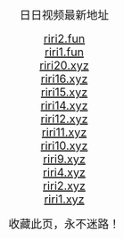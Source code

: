 
<center>
<span style="font-size:20px">日日视频最新地址</span><br>
<br />
<span style="font-size:20px"><a href="https://riri2.fun" target="_blank">riri2.fun</a></span><br>
<span style="font-size:20px"><a href="https://riri1.fun" target="_blank">riri1.fun</a></span><br>
<span style="font-size:20px"><a href="https://riri20.xyz" target="_blank">riri20.xyz</a></span><br>
<span style="font-size:20px"><a href="https://riri16.xyz" target="_blank">riri16.xyz</a></span><br>
<span style="font-size:20px"><a href="https://riri15.xyz" target="_blank">riri15.xyz</a></span><br>
<span style="font-size:20px"><a href="https://riri14.xyz" target="_blank">riri14.xyz</a></span><br>
<span style="font-size:20px"><a href="https://riri12.xyz" target="_blank">riri12.xyz</a></span><br>
<span style="font-size:20px"><a href="https://riri11.xyz" target="_blank">riri11.xyz</a></span><br>
<span style="font-size:20px"><a href="https://riri10.xyz" target="_blank">riri10.xyz</a></span><br>
<span style="font-size:20px"><a href="https://riri9.xyz" target="_blank">riri9.xyz</a></span><br>
<span style="font-size:20px"><a href="https://riri4.xyz" target="_blank">riri4.xyz</a></span><br>
<span style="font-size:20px"><a href="https://riri2.xyz" target="_blank">riri2.xyz</a></span><br>
<span style="font-size:20px"><a href="https://riri1.xyz" target="_blank">riri1.xyz</a></span><br>
<br />
<span style="font-size:20px">收藏此页，永不迷路！</span>
</center>

